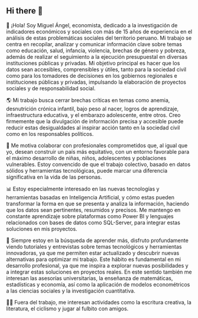 ## Hi there 👋

👋 ¡Hola! Soy Miguel Ángel, economista, dedicado a la investigación de indicadores económicos y sociales con más de 15 años de experiencia en el análisis de estas problemáticas sociales del territorio peruano. Mi trabajo se centra en recopilar, analizar y comunicar información clave sobre temas como educación, salud, infancia, violencia, brechas de género y pobreza, además de realizar el seguimiento a la ejecución presupuestal en diversas instituciones públicas y privadas. Mi objetivo principal es hacer que los datos sean accesibles, comprensibles y útiles, tanto para la sociedad civil como para los tomadores de decisiones en los gobiernos regionales e instituciones públicas y privadas, impulsando la elaboración de proyectos sociales y de responsabilidad social.

🌎 Mi trabajo busca cerrar brechas críticas en temas como anemia, desnutrición crónica infantil, bajo peso al nacer, logros de aprendizaje, infraestructura educativa, y el embarazo adolescente, entre otros. Creo firmemente que la divulgación de información precisa y accesible puede reducir estas desigualdades al inspirar acción tanto en la sociedad civil como en los responsables políticos.

🚀 Me motiva colaborar con profesionales comprometidos que, al igual que yo, desean construir un país más equitativo, con un entorno favorable para el máximo desarrollo de niñas, niños, adolescentes y poblaciones vulnerables. Estoy convencido de que el trabajo colectivo, basado en datos sólidos y herramientas tecnológicas, puede marcar una diferencia significativa en la vida de las personas.

📊 Estoy especialmente interesado en las nuevas tecnologías y herramientas basadas en Inteligencia Artificial, y cómo estas pueden transformar la forma en que se presenta y analiza la información, haciendo que los datos sean pertinentes, resumidos y precisos. Me mantengo en constante aprendizaje sobre plataformas como Power BI y lenguajes relacionados con bases de datos como SQL-Server, para integrar estas soluciones en mis proyectos.

🎥 Siempre estoy en la búsqueda de aprender más, disfruto profundamente viendo tutoriales y entrevistas sobre temas tecnológicos y herramientas innovadoras, ya que me permiten estar actualizado y descubrir nuevas alternativas para optimizar mi trabajo. Este hábito es fundamental en mi desarrollo profesional, ya que me inspira a explorar nuevas posibilidades y a integrar estas soluciones en proyectos reales. En este sentido también me interesan las asesorías universitarias, la enseñanza de matemáticas, estadísticas y economía, así como la aplicación de modelos econométricos a las ciencias sociales y la investigación cuantitativa. 

🏃‍♂️ Fuera del trabajo, me interesan actividades como la escritura creativa, la literatura, el ciclismo y jugar al fulbito con amigos.

<!--
**miguel-mendozag/miguel-mendozag** is a ✨ _special_ ✨ repository because its `README.md` (this file) appears on your GitHub profile.

Here are some ideas to get you started:

- 🔭 I’m currently working on ...
- 🌱 I’m currently learning ...
- 👯 I’m looking to collaborate on ...
- 🤔 I’m looking for help with ...
- 💬 Ask me about ...
- 📫 How to reach me: ...
- 😄 Pronouns: ...
- ⚡ Fun fact: ...
-->
